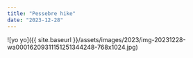 ```yaml
---
title: "Pessebre hike"
date: "2023-12-28"
---
```


![yo yo]({{ site.baseurl }}/assets/images/2023/img-20231228-wa00016209311151251344248-768x1024.jpg)
